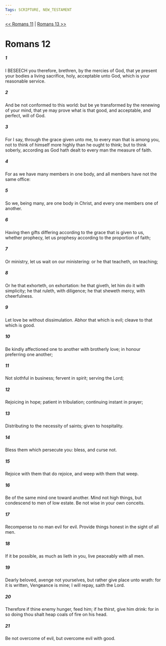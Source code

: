 ```yaml
---
Tags: SCRIPTURE, NEW_TESTAMENT
---
```


[<< Romans 11](NEW_TESTAMENT/06_Romans/Romans_11.md) | [Romans 13 >>](NEW_TESTAMENT/06_Romans/Romans_13.md)

# Romans 12

##### 1
 I BESEECH you therefore, brethren, by the mercies of God, that ye present your bodies a living sacrifice, holy, acceptable unto God, which is your reasonable service.
##### 2
 And be not conformed to this world: but be ye transformed by the renewing of your mind, that ye may prove what is that good, and acceptable, and perfect, will of God.
##### 3
 For I say, through the grace given unto me, to every man that is among you, not to think of himself more highly than he ought to think; but to think soberly, according as God hath dealt to every man the measure of faith.
##### 4
 For as we have many members in one body, and all members have not the same office:
##### 5
 So we, being many, are one body in Christ, and every one members one of another.
##### 6
 Having then gifts differing according to the grace that is given to us, whether prophecy, let us prophesy according to the proportion of faith;
##### 7
 Or ministry, let us wait on our ministering: or he that teacheth, on teaching;
##### 8
 Or he that exhorteth, on exhortation: he that giveth, let him do it with simplicity; he that ruleth, with diligence; he that sheweth mercy, with cheerfulness.
##### 9
 Let love be without dissimulation. Abhor that which is evil; cleave to that which is good.
##### 10
 Be kindly affectioned one to another with brotherly love; in honour preferring one another;
##### 11
 Not slothful in business; fervent in spirit; serving the Lord;
##### 12
 Rejoicing in hope; patient in tribulation; continuing instant in prayer;
##### 13
 Distributing to the necessity of saints; given to hospitality.
##### 14
 Bless them which persecute you: bless, and curse not.
##### 15
 Rejoice with them that do rejoice, and weep with them that weep.
##### 16
 Be of the same mind one toward another. Mind not high things, but condescend to men of low estate. Be not wise in your own conceits.
##### 17
 Recompense to no man evil for evil. Provide things honest in the sight of all men.
##### 18
 If it be possible, as much as lieth in you, live peaceably with all men.
##### 19
 Dearly beloved, avenge not yourselves, but rather give place unto wrath: for it is written, Vengeance is mine; I will repay, saith the Lord.
##### 20
 Therefore if thine enemy hunger, feed him; if he thirst, give him drink: for in so doing thou shalt heap coals of fire on his head.
##### 21
 Be not overcome of evil, but overcome evil with good.
